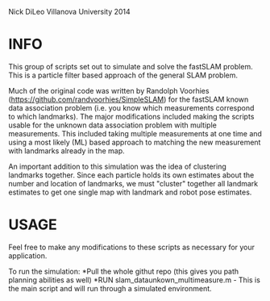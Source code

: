 Nick DiLeo
Villanova University 2014

INFO
========

This group of scripts set out to simulate and solve the fastSLAM problem.
This is a particle filter based approach of the general SLAM problem.

Much of the original code was written by Randolph Voorhies
(https://github.com/randvoorhies/SimpleSLAM) for the fastSLAM known data
association problem (i.e. you know which measurements correspond to which
landmarks).  The major modifications included making the scripts usable for
the unknown data association problem with multiple measurements.  This
included taking multiple measurements at one time and using a most likely
(ML) based approach to matching the new measurement with landmarks already
in the map.

An important addition to this simulation was the idea of clustering landmarks
together.  Since each particle holds its own estimates about the number and
location of landmarks, we must "cluster" together all landmark estimates to
get one single map with landmark and robot pose estimates.

USAGE
========
Feel free to make any modifications to these scripts as necessary for your
application.

To run the simulation:
*Pull the whole githut repo (this gives you path planning abilities as well)
*RUN slam_dataunkown_multimeasure.m - This is the main script and will run
through a simulated environment.




